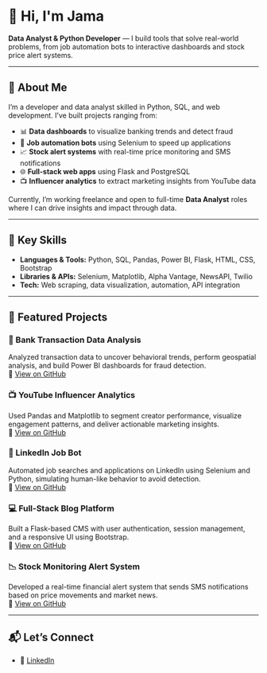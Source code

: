 # 👋 Hi, I'm Jama

**Data Analyst & Python Developer** — I build tools that solve real-world problems, from job automation bots to interactive dashboards and stock price alert systems.

---

## 🧠 About Me

I’m a developer and data analyst skilled in Python, SQL, and web development. I’ve built projects ranging from:

- 📊 **Data dashboards** to visualize banking trends and detect fraud  
- 🤖 **Job automation bots** using Selenium to speed up applications  
- 📈 **Stock alert systems** with real-time price monitoring and SMS notifications  
- 🌐 **Full-stack web apps** using Flask and PostgreSQL  
- 📺 **Influencer analytics** to extract marketing insights from YouTube data

Currently, I’m working freelance and open to full-time **Data Analyst** roles where I can drive insights and impact through data.

---

## 💼 Key Skills

- **Languages & Tools:** Python, SQL, Pandas, Power BI, Flask, HTML, CSS, Bootstrap  
- **Libraries & APIs:** Selenium, Matplotlib, Alpha Vantage, NewsAPI, Twilio  
- **Tech:** Web scraping, data visualization, automation, API integration  

---

## 📁 Featured Projects

### 🏦 Bank Transaction Data Analysis  
Analyzed transaction data to uncover behavioral trends, perform geospatial analysis, and build Power BI dashboards for fraud detection.  
🔗 [View on GitHub](https://github.com/JJama51657/Bank_Info_Data)

### 📺 YouTube Influencer Analytics  
Used Pandas and Matplotlib to segment creator performance, visualize engagement patterns, and deliver actionable marketing insights.  
🔗 [View on GitHub](https://github.com/JJama51657/Analysis)

### 🤖 LinkedIn Job Bot  
Automated job searches and applications on LinkedIn using Selenium and Python, simulating human-like behavior to avoid detection.  
🔗 [View on GitHub](https://github.com/JJama51657/Automation-Projects)

### 💻 Full-Stack Blog Platform  
Built a Flask-based CMS with user authentication, session management, and a responsive UI using Bootstrap.  
🔗 [View on GitHub](https://github.com/JJama51657/web)

### 📉 Stock Monitoring Alert System  
Developed a real-time financial alert system that sends SMS notifications based on price movements and market news.  
🔗 [View on GitHub](https://github.com/JJama51657/mjproject)

---

## 📬 Let’s Connect

- 💼 [LinkedIn](https://www.linkedin.com/in/jama-ja)


<!--
**JJama51657/JJama51657** is a ✨ _special_ ✨ repository because its `README.md` (this file) appears on your GitHub profile.

Here are some ideas to get you started:

- 🔭 I’m currently working on ...
- 🌱 I’m currently learning ...
- 👯 I’m looking to collaborate on ...
- 🤔 I’m looking for help with ...
- 💬 Ask me about ...
- 📫 How to reach me: ...
- 😄 Pronouns: ...
- ⚡ Fun fact: ...
-->
